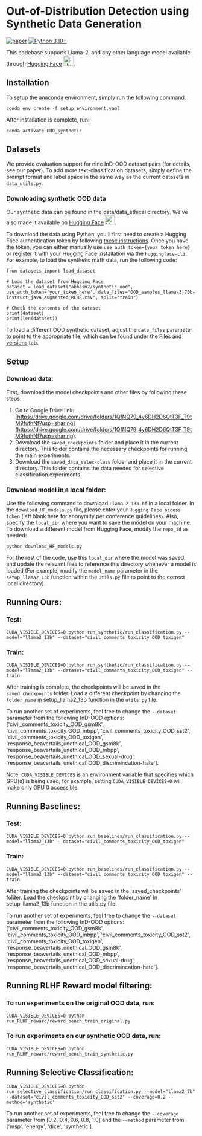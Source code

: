 # Out-of-Distribution Detection using Synthetic Data Generation
[![paper](https://img.shields.io/badge/arXiv-Paper-<COLOR>.svg)](https://github.com/mominabbass/OOD_synthetic)  [![Python 3.10+](https://img.shields.io/badge/python-3.10+-blue.svg)](https://www.python.org/downloads/release/python-3100/)



This codebase supports Llama-2, and any other language model available through [Hugging Face](https://huggingface.co/models) <img src="https://huggingface.co/front/assets/huggingface_logo.svg" alt="Hugging Face Logo" width="27" />.


## Installation
To setup the anaconda environment, simply run the following command:
```
conda env create -f setup_environment.yaml
```

After installation is complete, run:
```
conda activate OOD_synthetic
```

## Datasets
We provide evaluation support for nine InD-OOD dataset pairs (for details, see our paper). To add more text-classification datasets, simply define the prompt format and label space in the same way as the current datasets in `data_utils.py`. 

### Downloading synthetic OOD data
Our synthetic data can be found in the data/data_ethical directory. We’ve also made it available on [Hugging Face](https://huggingface.co/datasets/abbasm2/synthetic_ood) <img src="https://huggingface.co/front/assets/huggingface_logo.svg" alt="Hugging Face Logo" width="25" />.
 

To download the data using Python, you'll first need to create a Hugging Face authentication token by following [these instructions](https://huggingface.co/docs/hub/security-tokens). Once you have the token, you can either manually use `use_auth_token={your_token_here}` or register it with your Hugging Face installation via the `huggingface-cli`. For example, to load the synthetic math data, run the following code:

```
from datasets import load_dataset

# Load the dataset from Hugging Face
dataset = load_dataset("abbasm2/synthetic_ood", use_auth_token='your_token_here', data_files="OOD_samples_llama-3-70b-instruct_java_augmented_RLHF.csv", split="train")

# Check the contents of the dataset
print(dataset)
print(len(dataset))
```
To load a different OOD synthetic dataset, adjust the `data_files` parameter to point to the appropriate file, which can be found under the [Files and versions](https://huggingface.co/datasets/abbasm2/synthetic_ood/tree/main) tab.


## Setup
### Download data:
First, download the model checkpoints and other files by following these steps:
1) Go to Google Drive link: [https://drive.google.com/drive/folders/1QfNQ79_4y6DH2D6QtT3F_T9tM9futhNf?usp=sharing](https://drive.google.com/drive/folders/1QfNQ79_4y6DH2D6QtT3F_T9tM9futhNf?usp=sharing).
2) Download the `saved_checkpoints` folder and place it in the current directory. This folder contains the necessary checkpoints for running the main experiments.
3) Download the `saved_data_selec-class` folder and place it in the current directory. This folder contains the data needed for selective classification experiments.

### Download model in a local folder:
Use the following command to download `Llama-2-13b-hf` in a local folder. In the `download_HF_models.py` file, please enter your `Hugging Face access token` (left blank here for anonymity per conference guidelines). Also, specify the `local_dir` where you want to save the model on your machine. To download a different model from Hugging Face, modify the `repo_id` as needed:
```
python download_HF_models.py
```
For the rest of the code, use this `local_dir` where the model was saved, and update the relevant files to reference this directory whenever a model is loaded (For example, modify the `model_name` parameter in the `setup_llama2_13b` function within the `utils.py` file to point to the correct local directory).

## Running Ours:
### Test:
```
CUDA_VISIBLE_DEVICES=0 python run_synthetic/run_classification.py --model="llama2_13b" --dataset="civil_comments_toxicity_OOD_toxigen"
```

### Train:
```
CUDA_VISIBLE_DEVICES=0 python run_synthetic/run_classification.py --model="llama2_13b" --dataset="civil_comments_toxicity_OOD_toxigen" --train
```

After training is complete, the checkpoints will be saved in the `saved_checkpoints` folder. Load a different checkpoint by changing the `folder_name` in setup_llama2_13b function in the `utils.py` file.

To run another set of experiments, feel free to change the `--dataset` parameter from the following InD-OOD options: ['civil_comments_toxicity_OOD_gsm8k', 'civil_comments_toxicity_OOD_mbpp', 'civil_comments_toxicity_OOD_sst2', 'civil_comments_toxicity_OOD_toxigen', 'response_beavertails_unethical_OOD_gsm8k', 'response_beavertails_unethical_OOD_mbpp', 'response_beavertails_unethical_OOD_sexual-drug', 'response_beavertails_unethical_OOD_discrimincation-hate'].

Note: `CUDA_VISIBLE_DEVICES` is an environment variable that specifies which GPU(s) is being used; for example, setting `CUDA_VISIBLE_DEVICES=0` will make only GPU 0 accessible.

## Running Baselines:
### Test:
```
CUDA_VISIBLE_DEVICES=0 python run_baselines/run_classification.py --model="llama2_13b" --dataset="civil_comments_toxicity_OOD_toxigen"
```

### Train:
```
CUDA_VISIBLE_DEVICES=0 python run_baselines/run_classification.py --model="llama2_13b" --dataset="civil_comments_toxicity_OOD_toxigen" --train
```

After training the checkpoints will be saved in the 'saved_checkpoints' folder. Load the checkpoint by changing the 'folder_name' in setup_llama2_13b function in the utils.py file.

To run another set of experiments, feel free to change the `--dataset` parameter from the following InD-OOD options: ['civil_comments_toxicity_OOD_gsm8k', 'civil_comments_toxicity_OOD_mbpp', 'civil_comments_toxicity_OOD_sst2', 'civil_comments_toxicity_OOD_toxigen', 'response_beavertails_unethical_OOD_gsm8k', 'response_beavertails_unethical_OOD_mbpp', 'response_beavertails_unethical_OOD_sexual-drug', 'response_beavertails_unethical_OOD_discrimincation-hate'].

## Running RLHF Reward model filtering:
### To run experiments on the original OOD data, run:
```
CUDA_VISIBLE_DEVICES=0 python run_RLHF_reward/reward_bench_train_original.py
```

### To run experiments on our synthetic OOD data, run:
```
CUDA_VISIBLE_DEVICES=0 python run_RLHF_reward/reward_bench_train_synthetic.py
```

## Running Selective Classification:
```
CUDA_VISIBLE_DEVICES=0 python run_selective_classification/run_classification.py --model="llama2_7b" --dataset="civil_comments_toxicity_OOD_sst2" --coverage=0.2 --method='synthetic'
```

To run another set of experiments, feel free to change the `--coverage` parameter from [0.2, 0.4, 0.6, 0.8, 1.0] and the `--method` parameter from ['msp', 'energy', 'dice', 'synthetic'].

